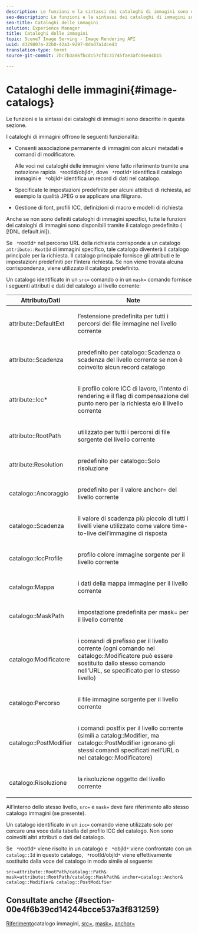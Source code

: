 ```yaml
---
description: Le funzioni e la sintassi dei cataloghi di immagini sono descritte in questa sezione.
seo-description: Le funzioni e la sintassi dei cataloghi di immagini sono descritte in questa sezione.
seo-title: Cataloghi delle immagini
solution: Experience Manager
title: Cataloghi delle immagini
topic: Scene7 Image Serving - Image Rendering API
uuid: d329807a-22b0-42a3-9297-8dad7a1dce43
translation-type: tm+mt
source-git-commit: 7bc7b3a86fbcdc57cfdc31745fae3afc06e44b15

---
```



# Cataloghi delle immagini{#image-catalogs}

Le funzioni e la sintassi dei cataloghi di immagini sono descritte in questa sezione.

I cataloghi di immagini offrono le seguenti funzionalità:

* Consenti associazione permanente di immagini con alcuni metadati e comandi di modificatore.

   Alle voci nei cataloghi delle immagini viene fatto riferimento tramite una notazione rapida ` *`rootId/objId`*`, dove ` *`rootId`*` identifica il catalogo immagini e ` *`objId`*` identifica un record di dati nel catalogo.
* Specificate le impostazioni predefinite per alcuni attributi di richiesta, ad esempio la qualità JPEG o se applicare una filigrana.
* Gestione di font, profili ICC, definizioni di macro e modelli di richiesta

Anche se non sono definiti cataloghi di immagini specifici, tutte le funzioni dei cataloghi di immagini sono disponibili tramite il catalogo predefinito ( [!DNL default.ini]).

Se ` *`rootId`*` nel percorso URL della richiesta corrisponde a un catalogo `attribute::RootId` di immagini specifico, tale catalogo diventerà il catalogo principale per la richiesta. Il catalogo principale fornisce gli attributi e le impostazioni predefiniti per l’intera richiesta. Se non viene trovata alcuna corrispondenza, viene utilizzato il catalogo predefinito.

Un catalogo identificato in un `src=` comando o in un `mask=` comando fornisce i seguenti attributi e dati del catalogo al livello corrente:

<table id="table_D3FA66EA5D054745900DE5A120885AA8"> 
 <thead> 
  <tr> 
   <th class="entry"> <b> Attributo/Dati</b> </th> 
   <th class="entry"> <b> Note</b> </th> 
  </tr> 
 </thead>
 <tbody> 
  <tr> 
   <td> <p> <span class="codeph"> attribute::DefaultExt</span> </p> </td> 
   <td> <p> l’estensione predefinita per tutti i percorsi dei file immagine nel livello corrente </p> </td> 
  </tr> 
  <tr> 
   <td> <p> <span class="codeph"> attributo::Scadenza</span> </p> </td> 
   <td> <p> predefinito per <span class="codeph"> catalogo::Scadenza</span> o scadenza del livello corrente se non è coinvolto alcun record catalogo </p> </td> 
  </tr> 
  <tr> 
   <td> <p> <span class="codeph"> attribute::Icc*</span> </p> </td> 
   <td> <p> il profilo colore ICC di lavoro, l’intento di rendering e il flag di compensazione del punto nero per la richiesta e/o il livello corrente </p> </td> 
  </tr> 
  <tr> 
   <td> <p> <span class="codeph"> attributo::RootPath</span> </p> </td> 
   <td> <p> utilizzato per tutti i percorsi di file sorgente del livello corrente </p> </td> 
  </tr> 
  <tr> 
   <td> <p> <span class="codeph"> attribute:Resolution</span> </p> </td> 
   <td> <p> predefinito per <span class="codeph"> catalogo::Solo risoluzione</span> </p> </td> 
  </tr> 
  <tr> 
   <td> <p> <span class="codeph"> catalogo::Ancoraggio</span> </p> </td> 
   <td> <p> predefinito per il valore <span class="codeph"> anchor=</span> del livello corrente </p> </td> 
  </tr> 
  <tr> 
   <td> <p> <span class="codeph"> catalogo::Scadenza</span> </p> </td> 
   <td> <p> il valore di scadenza più piccolo di tutti i livelli viene utilizzato come valore time-to-live dell’immagine di risposta </p> </td> 
  </tr> 
  <tr> 
   <td> <p> <span class="codeph"> catalogo::IccProfile</span> </p> </td> 
   <td> <p> profilo colore immagine sorgente per il livello corrente </p> </td> 
  </tr> 
  <tr> 
   <td> <p> <span class="codeph"> catalogo:Mappa</span> </p> </td> 
   <td> <p> i dati della mappa immagine per il livello corrente </p> </td> 
  </tr> 
  <tr> 
   <td> <p> <span class="codeph"> catalogo::MaskPath</span> </p> </td> 
   <td> <p> impostazione predefinita per <span class="codeph"> mask=</span> per il livello corrente </p> </td> 
  </tr> 
  <tr> 
   <td> <p> <span class="codeph"> catalogo:Modificatore</span> </p> </td> 
   <td> <p> i comandi di prefisso per il livello corrente (ogni comando nel <span class="codeph"> catalogo::Modificatore</span> può essere sostituito dallo stesso comando nell’URL, se specificato per lo stesso livello) </p> </td> 
  </tr> 
  <tr> 
   <td> <p> <span class="codeph"> catalogo:Percorso</span> </p> </td> 
   <td> <p> il file immagine sorgente per il livello corrente </p> </td> 
  </tr> 
  <tr> 
   <td> <p> <span class="codeph"> catalogo::PostModifier</span> </p> </td> 
   <td> <p> i comandi postfix per il livello corrente (simili a <span class="codeph"> catalog::Modifier</span>, ma <span class="codeph"> catalogo::PostModifier</span> ignorano gli stessi comandi specificati nell’URL o nel <span class="codeph"> catalogo::Modificatore</span>) </p> </td> 
  </tr> 
  <tr> 
   <td> <p> <span class="codeph"> catalogo:Risoluzione</span> </p> </td> 
   <td> <p> la risoluzione oggetto del livello corrente </p> </td> 
  </tr> 
 </tbody> 
</table>

All’interno dello stesso livello, `src=` e `mask=` deve fare riferimento allo stesso catalogo immagini (se presente).

Un catalogo identificato in un `icc=` comando viene utilizzato solo per cercare una voce dalla tabella del profilo ICC del catalogo. Non sono coinvolti altri attributi o dati del catalogo.

Se ` *`rootId`*` viene risolto in un catalogo e ` *`objId`*` viene confrontato con un `catalog::Id` in questo catalogo, ` *`rootId/objId`*` viene effettivamente sostituito dalla voce del catalogo in modo simile al seguente:

`src=attribute::RootPath/catalog::Path& mask=attribute::RootPath/catalog::MaskPath& anchor=catalog::Anchor& catalog::Modifier& catalog::PostModifier`

## Consultate anche {#section-00e4f6b39cd14244bcce537a3f831259}

[Riferimento](../../../../../is-api/image-catalog/image-serving-api-ref/c-image-catalog-reference/c-overview/c-overview.md#concept-9ce2b6a133de45f783e95cabc5810ac3)catalogo immagini, [src=](../../../../../is-api/http-ref/image-serving-api-ref/c-http-protocol-reference/c-command-reference/r-src.md#reference-f6506637778c4c69bf106a7924a91ab1), [mask=](../../../../../is-api/http-ref/image-serving-api-ref/c-http-protocol-reference/c-command-reference/r-mask.md#reference-922254e027404fb890b850e2723ee06e), [anchor=](../../../../../is-api/http-ref/image-serving-api-ref/c-http-protocol-reference/c-command-reference/r-anchor.md#reference-6661e548ab284b82828d8d94c8ddeb7c)
